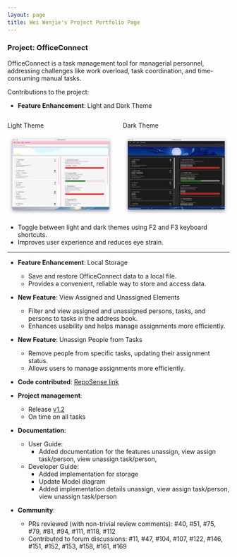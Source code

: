 ```yaml
---
layout: page
title: Wei Wenjie's Project Portfolio Page
---
```


### Project: OfficeConnect

OfficeConnect is a task management tool for managerial personnel, addressing challenges like work overload, task coordination, and time-consuming manual tasks.

Contributions to the project:

* **Feature Enhancement**: Light and Dark Theme
<div style="display:flex;">
    <div style="flex:1; padding-right:10px;">
        <p>Light Theme</p>
        <img src="../images/Ui.png" alt="Light Theme">
    </div>
    <div style="flex:1; padding-left:10px;">
        <p>Dark Theme</p>
        <img src="../images/UiDark.png" alt="Dark Theme">
    </div>
</div>

* Toggle between light and dark themes using F2 and F3 keyboard shortcuts.
* Improves user experience and reduces eye strain.

---

* **Feature Enhancement**: Local Storage
  * Save and restore OfficeConnect data to a local file.
  * Provides a convenient, reliable way to store and access data.

* **New Feature**: View Assigned and Unassigned Elements
  * Filter and view assigned and unassigned persons, tasks, and persons to tasks in the address book.
  * Enhances usability and helps manage assignments more efficiently.

* **New Feature**: Unassign People from Tasks
  * Remove people from specific tasks, updating their assignment status.
  * Allows users to manage assignments more efficiently.


- **Code contributed**: [RepoSense link](https://nus-cs2103-ay2223s2.github.io/tp-dashboard/?search=spwwj&sort=groupTitle&sortWithin=title&timeframe=commit&mergegroup=&groupSelect=groupByRepos&breakdown=true&checkedFileTypes=docs~functional-code~test-code~other&since=2023-02-17)

* **Project management**:
  * Release [v1.2](https://github.com/AY2223S2-CS2103-F10-1/tp/releases/tag/v1.2)
  * On time on all tasks

* **Documentation**:
  * User Guide:
    * Added documentation for the features unassign, view assign task/person, view unassign task/person,
  * Developer Guide:
    * Added implementation for storage
    * Update Model diagram
    * Added implementation details unassign, view assign task/person, view unassign task/person


* **Community**:
  * PRs reviewed (with non-trivial review comments): #40, #51, #75, #79, #81, #94, #111, #118, #112
  * Contributed to forum discussions: #11, #47, #104, #107, #122, #146, #151, #152, #153, #158, #161, #169
